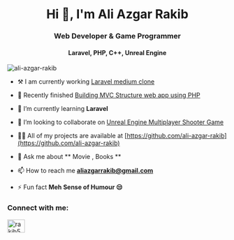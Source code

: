 <h1 align="center">Hi 👋, I'm Ali Azgar Rakib</h1>
<h3 align="center">Web Developer & Game Programmer </h3>
<h4 align="center"> Laravel, PHP, C++, Unreal Engine </h4>
<!-- 
<h6 align="center">Keeps Scrolling.I am Watching.... 🙂 </h6>
<div>
  <img src="https://64.media.tumblr.com/eb4c387927b2546824eaa5a026ac7fb5/tumblr_ok5fin49rB1rs0w1ho1_500.gif" width="100%">
</div>-->

<p > <img src="https://komarev.com/ghpvc/?username=ali-azgar-rakib&label=Profile%20views&color=0e75b6&style=flat" alt="ali-azgar-rakib" /> </p>

- ⚒️ I am currently working [Laravel medium clone](https://github.com/ali-azgar-rakib/laravel-medium-blog-clone)
- 🔭 Recently finished [Building MVC Structure web app using PHP](https://github.com/ali-azgar-rakib/simple-job-portal-mvc-php)

- 🌱 I’m currently learning **Laravel**

- 👯 I’m looking to collaborate on [Unreal Engine Multiplayer Shooter Game](https://github.com/ali-azgar-rakib/Unreal-Engine-Multiplayer-Shooter)

- 👨‍💻 All of my projects are available at [https://github.com/ali-azgar-rakib](https://github.com/ali-azgar-rakib)

- 💬 Ask me about ** Movie , Books **

- 📫 How to reach me **aliazgarrakib@gmail.com**

- ⚡ Fun fact **Meh Sense of Humour 😒**

<h3 align="left">Connect with me:</h3>
<p align="left">
<a href="https://linkedin.com/in/rakib5" target="blank"><img align="center" src="https://raw.githubusercontent.com/rahuldkjain/github-profile-readme-generator/master/src/images/icons/Social/linked-in-alt.svg" alt="rakib5" height="30" width="40" /></a>
</p>





